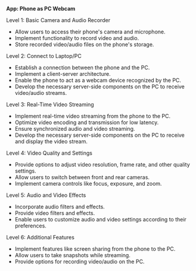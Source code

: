 **App: Phone as PC Webcam**

Level 1: Basic Camera and Audio Recorder
- Allow users to access their phone's camera and microphone.
- Implement functionality to record video and audio.
- Store recorded video/audio files on the phone's storage.

Level 2: Connect to Laptop/PC
- Establish a connection between the phone and the PC.
- Implement a client-server architecture.
- Enable the phone to act as a webcam device recognized by the PC.
- Develop the necessary server-side components on the PC to receive video/audio streams.

Level 3: Real-Time Video Streaming
- Implement real-time video streaming from the phone to the PC.
- Optimize video encoding and transmission for low latency.
- Ensure synchronized audio and video streaming.
- Develop the necessary server-side components on the PC to receive and display the video stream.

Level 4: Video Quality and Settings
- Provide options to adjust video resolution, frame rate, and other quality settings.
- Allow users to switch between front and rear cameras.
- Implement camera controls like focus, exposure, and zoom.

Level 5: Audio and Video Effects
- Incorporate audio filters and effects.
- Provide video filters and effects.
- Enable users to customize audio and video settings according to their preferences.

Level 6: Additional Features
- Implement features like screen sharing from the phone to the PC.
- Allow users to take snapshots while streaming.
- Provide options for recording video/audio on the PC.
